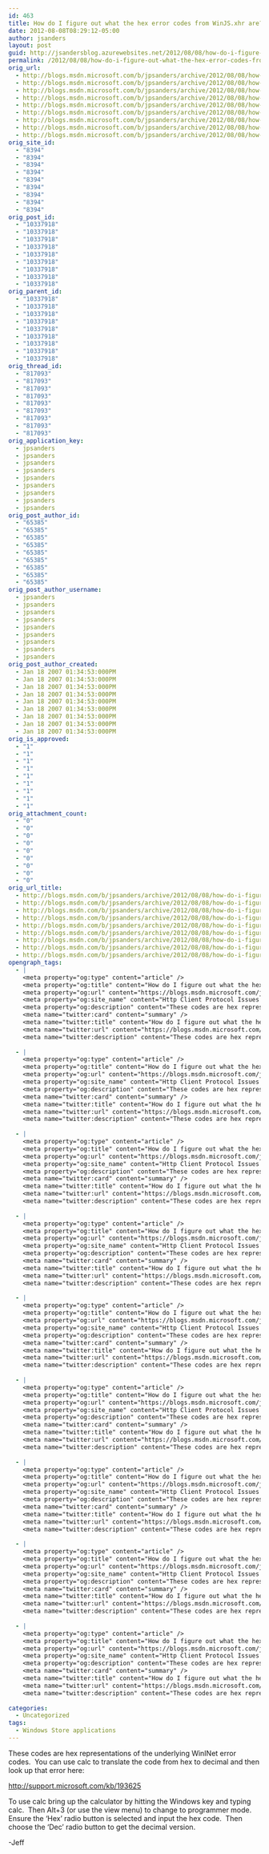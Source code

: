 ```yaml
---
id: 463
title: How do I figure out what the hex error codes from WinJS.xhr are?
date: 2012-08-08T08:29:12-05:00
author: jsanders
layout: post
guid: http://jsandersblog.azurewebsites.net/2012/08/08/how-do-i-figure-out-what-the-hex-error-codes-from-winjs-xhr-are/
permalink: /2012/08/08/how-do-i-figure-out-what-the-hex-error-codes-from-winjs-xhr-are/
orig_url:
  - http://blogs.msdn.microsoft.com/b/jpsanders/archive/2012/08/08/how-do-i-figure-out-what-the-hex-error-codes-from-winjs-xhr-are.aspx
  - http://blogs.msdn.microsoft.com/b/jpsanders/archive/2012/08/08/how-do-i-figure-out-what-the-hex-error-codes-from-winjs-xhr-are.aspx
  - http://blogs.msdn.microsoft.com/b/jpsanders/archive/2012/08/08/how-do-i-figure-out-what-the-hex-error-codes-from-winjs-xhr-are.aspx
  - http://blogs.msdn.microsoft.com/b/jpsanders/archive/2012/08/08/how-do-i-figure-out-what-the-hex-error-codes-from-winjs-xhr-are.aspx
  - http://blogs.msdn.microsoft.com/b/jpsanders/archive/2012/08/08/how-do-i-figure-out-what-the-hex-error-codes-from-winjs-xhr-are.aspx
  - http://blogs.msdn.microsoft.com/b/jpsanders/archive/2012/08/08/how-do-i-figure-out-what-the-hex-error-codes-from-winjs-xhr-are.aspx
  - http://blogs.msdn.microsoft.com/b/jpsanders/archive/2012/08/08/how-do-i-figure-out-what-the-hex-error-codes-from-winjs-xhr-are.aspx
  - http://blogs.msdn.microsoft.com/b/jpsanders/archive/2012/08/08/how-do-i-figure-out-what-the-hex-error-codes-from-winjs-xhr-are.aspx
  - http://blogs.msdn.microsoft.com/b/jpsanders/archive/2012/08/08/how-do-i-figure-out-what-the-hex-error-codes-from-winjs-xhr-are.aspx
orig_site_id:
  - "8394"
  - "8394"
  - "8394"
  - "8394"
  - "8394"
  - "8394"
  - "8394"
  - "8394"
  - "8394"
orig_post_id:
  - "10337918"
  - "10337918"
  - "10337918"
  - "10337918"
  - "10337918"
  - "10337918"
  - "10337918"
  - "10337918"
  - "10337918"
orig_parent_id:
  - "10337918"
  - "10337918"
  - "10337918"
  - "10337918"
  - "10337918"
  - "10337918"
  - "10337918"
  - "10337918"
  - "10337918"
orig_thread_id:
  - "817093"
  - "817093"
  - "817093"
  - "817093"
  - "817093"
  - "817093"
  - "817093"
  - "817093"
  - "817093"
orig_application_key:
  - jpsanders
  - jpsanders
  - jpsanders
  - jpsanders
  - jpsanders
  - jpsanders
  - jpsanders
  - jpsanders
  - jpsanders
orig_post_author_id:
  - "65385"
  - "65385"
  - "65385"
  - "65385"
  - "65385"
  - "65385"
  - "65385"
  - "65385"
  - "65385"
orig_post_author_username:
  - jpsanders
  - jpsanders
  - jpsanders
  - jpsanders
  - jpsanders
  - jpsanders
  - jpsanders
  - jpsanders
  - jpsanders
orig_post_author_created:
  - Jan 18 2007 01:34:53:000PM
  - Jan 18 2007 01:34:53:000PM
  - Jan 18 2007 01:34:53:000PM
  - Jan 18 2007 01:34:53:000PM
  - Jan 18 2007 01:34:53:000PM
  - Jan 18 2007 01:34:53:000PM
  - Jan 18 2007 01:34:53:000PM
  - Jan 18 2007 01:34:53:000PM
  - Jan 18 2007 01:34:53:000PM
orig_is_approved:
  - "1"
  - "1"
  - "1"
  - "1"
  - "1"
  - "1"
  - "1"
  - "1"
  - "1"
orig_attachment_count:
  - "0"
  - "0"
  - "0"
  - "0"
  - "0"
  - "0"
  - "0"
  - "0"
  - "0"
orig_url_title:
  - http://blogs.msdn.com/b/jpsanders/archive/2012/08/08/how-do-i-figure-out-what-the-hex-error-codes-from-winjs-xhr-are.aspx
  - http://blogs.msdn.com/b/jpsanders/archive/2012/08/08/how-do-i-figure-out-what-the-hex-error-codes-from-winjs-xhr-are.aspx
  - http://blogs.msdn.com/b/jpsanders/archive/2012/08/08/how-do-i-figure-out-what-the-hex-error-codes-from-winjs-xhr-are.aspx
  - http://blogs.msdn.com/b/jpsanders/archive/2012/08/08/how-do-i-figure-out-what-the-hex-error-codes-from-winjs-xhr-are.aspx
  - http://blogs.msdn.com/b/jpsanders/archive/2012/08/08/how-do-i-figure-out-what-the-hex-error-codes-from-winjs-xhr-are.aspx
  - http://blogs.msdn.com/b/jpsanders/archive/2012/08/08/how-do-i-figure-out-what-the-hex-error-codes-from-winjs-xhr-are.aspx
  - http://blogs.msdn.com/b/jpsanders/archive/2012/08/08/how-do-i-figure-out-what-the-hex-error-codes-from-winjs-xhr-are.aspx
  - http://blogs.msdn.com/b/jpsanders/archive/2012/08/08/how-do-i-figure-out-what-the-hex-error-codes-from-winjs-xhr-are.aspx
  - http://blogs.msdn.com/b/jpsanders/archive/2012/08/08/how-do-i-figure-out-what-the-hex-error-codes-from-winjs-xhr-are.aspx
opengraph_tags:
  - |
    <meta property="og:type" content="article" />
    <meta property="og:title" content="How do I figure out what the hex error codes from WinJS.xhr are?" />
    <meta property="og:url" content="https://blogs.msdn.microsoft.com/jpsanders/2012/08/08/how-do-i-figure-out-what-the-hex-error-codes-from-winjs-xhr-are/" />
    <meta property="og:site_name" content="Http Client Protocol Issues (and other fun stuff I support)" />
    <meta property="og:description" content="These codes are hex representations of the underlying WinINet error codes.&nbsp; You can use calc to translate the code from hex to decimal and then look up that error here: http://support.microsoft.com/kb/193625 To use calc bring up the calculator by hitting the Windows key and typing calc.&nbsp; Then Alt+3 (or use the view menu) to change..." />
    <meta name="twitter:card" content="summary" />
    <meta name="twitter:title" content="How do I figure out what the hex error codes from WinJS.xhr are?" />
    <meta name="twitter:url" content="https://blogs.msdn.microsoft.com/jpsanders/2012/08/08/how-do-i-figure-out-what-the-hex-error-codes-from-winjs-xhr-are/" />
    <meta name="twitter:description" content="These codes are hex representations of the underlying WinINet error codes.&nbsp; You can use calc to translate the code from hex to decimal and then look up that error here: http://support.microsoft.com/kb/193625 To use calc bring up the calculator by hitting the Windows key and typing calc.&nbsp; Then Alt+3 (or use the view menu) to change..." />
    
  - |
    <meta property="og:type" content="article" />
    <meta property="og:title" content="How do I figure out what the hex error codes from WinJS.xhr are?" />
    <meta property="og:url" content="https://blogs.msdn.microsoft.com/jpsanders/2012/08/08/how-do-i-figure-out-what-the-hex-error-codes-from-winjs-xhr-are/" />
    <meta property="og:site_name" content="Http Client Protocol Issues (and other fun stuff I support)" />
    <meta property="og:description" content="These codes are hex representations of the underlying WinINet error codes.&nbsp; You can use calc to translate the code from hex to decimal and then look up that error here: http://support.microsoft.com/kb/193625 To use calc bring up the calculator by hitting the Windows key and typing calc.&nbsp; Then Alt+3 (or use the view menu) to change..." />
    <meta name="twitter:card" content="summary" />
    <meta name="twitter:title" content="How do I figure out what the hex error codes from WinJS.xhr are?" />
    <meta name="twitter:url" content="https://blogs.msdn.microsoft.com/jpsanders/2012/08/08/how-do-i-figure-out-what-the-hex-error-codes-from-winjs-xhr-are/" />
    <meta name="twitter:description" content="These codes are hex representations of the underlying WinINet error codes.&nbsp; You can use calc to translate the code from hex to decimal and then look up that error here: http://support.microsoft.com/kb/193625 To use calc bring up the calculator by hitting the Windows key and typing calc.&nbsp; Then Alt+3 (or use the view menu) to change..." />
    
  - |
    <meta property="og:type" content="article" />
    <meta property="og:title" content="How do I figure out what the hex error codes from WinJS.xhr are?" />
    <meta property="og:url" content="https://blogs.msdn.microsoft.com/jpsanders/2012/08/08/how-do-i-figure-out-what-the-hex-error-codes-from-winjs-xhr-are/" />
    <meta property="og:site_name" content="Http Client Protocol Issues (and other fun stuff I support)" />
    <meta property="og:description" content="These codes are hex representations of the underlying WinINet error codes.&nbsp; You can use calc to translate the code from hex to decimal and then look up that error here: http://support.microsoft.com/kb/193625 To use calc bring up the calculator by hitting the Windows key and typing calc.&nbsp; Then Alt+3 (or use the view menu) to change..." />
    <meta name="twitter:card" content="summary" />
    <meta name="twitter:title" content="How do I figure out what the hex error codes from WinJS.xhr are?" />
    <meta name="twitter:url" content="https://blogs.msdn.microsoft.com/jpsanders/2012/08/08/how-do-i-figure-out-what-the-hex-error-codes-from-winjs-xhr-are/" />
    <meta name="twitter:description" content="These codes are hex representations of the underlying WinINet error codes.&nbsp; You can use calc to translate the code from hex to decimal and then look up that error here: http://support.microsoft.com/kb/193625 To use calc bring up the calculator by hitting the Windows key and typing calc.&nbsp; Then Alt+3 (or use the view menu) to change..." />
    
  - |
    <meta property="og:type" content="article" />
    <meta property="og:title" content="How do I figure out what the hex error codes from WinJS.xhr are?" />
    <meta property="og:url" content="https://blogs.msdn.microsoft.com/jpsanders/2012/08/08/how-do-i-figure-out-what-the-hex-error-codes-from-winjs-xhr-are/" />
    <meta property="og:site_name" content="Http Client Protocol Issues (and other fun stuff I support)" />
    <meta property="og:description" content="These codes are hex representations of the underlying WinINet error codes.&nbsp; You can use calc to translate the code from hex to decimal and then look up that error here: http://support.microsoft.com/kb/193625 To use calc bring up the calculator by hitting the Windows key and typing calc.&nbsp; Then Alt+3 (or use the view menu) to change..." />
    <meta name="twitter:card" content="summary" />
    <meta name="twitter:title" content="How do I figure out what the hex error codes from WinJS.xhr are?" />
    <meta name="twitter:url" content="https://blogs.msdn.microsoft.com/jpsanders/2012/08/08/how-do-i-figure-out-what-the-hex-error-codes-from-winjs-xhr-are/" />
    <meta name="twitter:description" content="These codes are hex representations of the underlying WinINet error codes.&nbsp; You can use calc to translate the code from hex to decimal and then look up that error here: http://support.microsoft.com/kb/193625 To use calc bring up the calculator by hitting the Windows key and typing calc.&nbsp; Then Alt+3 (or use the view menu) to change..." />
    
  - |
    <meta property="og:type" content="article" />
    <meta property="og:title" content="How do I figure out what the hex error codes from WinJS.xhr are?" />
    <meta property="og:url" content="https://blogs.msdn.microsoft.com/jpsanders/2012/08/08/how-do-i-figure-out-what-the-hex-error-codes-from-winjs-xhr-are/" />
    <meta property="og:site_name" content="Http Client Protocol Issues (and other fun stuff I support)" />
    <meta property="og:description" content="These codes are hex representations of the underlying WinINet error codes.&nbsp; You can use calc to translate the code from hex to decimal and then look up that error here: http://support.microsoft.com/kb/193625 To use calc bring up the calculator by hitting the Windows key and typing calc.&nbsp; Then Alt+3 (or use the view menu) to change..." />
    <meta name="twitter:card" content="summary" />
    <meta name="twitter:title" content="How do I figure out what the hex error codes from WinJS.xhr are?" />
    <meta name="twitter:url" content="https://blogs.msdn.microsoft.com/jpsanders/2012/08/08/how-do-i-figure-out-what-the-hex-error-codes-from-winjs-xhr-are/" />
    <meta name="twitter:description" content="These codes are hex representations of the underlying WinINet error codes.&nbsp; You can use calc to translate the code from hex to decimal and then look up that error here: http://support.microsoft.com/kb/193625 To use calc bring up the calculator by hitting the Windows key and typing calc.&nbsp; Then Alt+3 (or use the view menu) to change..." />
    
  - |
    <meta property="og:type" content="article" />
    <meta property="og:title" content="How do I figure out what the hex error codes from WinJS.xhr are?" />
    <meta property="og:url" content="https://blogs.msdn.microsoft.com/jpsanders/2012/08/08/how-do-i-figure-out-what-the-hex-error-codes-from-winjs-xhr-are/" />
    <meta property="og:site_name" content="Http Client Protocol Issues (and other fun stuff I support)" />
    <meta property="og:description" content="These codes are hex representations of the underlying WinINet error codes.&nbsp; You can use calc to translate the code from hex to decimal and then look up that error here: http://support.microsoft.com/kb/193625 To use calc bring up the calculator by hitting the Windows key and typing calc.&nbsp; Then Alt+3 (or use the view menu) to change..." />
    <meta name="twitter:card" content="summary" />
    <meta name="twitter:title" content="How do I figure out what the hex error codes from WinJS.xhr are?" />
    <meta name="twitter:url" content="https://blogs.msdn.microsoft.com/jpsanders/2012/08/08/how-do-i-figure-out-what-the-hex-error-codes-from-winjs-xhr-are/" />
    <meta name="twitter:description" content="These codes are hex representations of the underlying WinINet error codes.&nbsp; You can use calc to translate the code from hex to decimal and then look up that error here: http://support.microsoft.com/kb/193625 To use calc bring up the calculator by hitting the Windows key and typing calc.&nbsp; Then Alt+3 (or use the view menu) to change..." />
    
  - |
    <meta property="og:type" content="article" />
    <meta property="og:title" content="How do I figure out what the hex error codes from WinJS.xhr are?" />
    <meta property="og:url" content="https://blogs.msdn.microsoft.com/jpsanders/2012/08/08/how-do-i-figure-out-what-the-hex-error-codes-from-winjs-xhr-are/" />
    <meta property="og:site_name" content="Http Client Protocol Issues (and other fun stuff I support)" />
    <meta property="og:description" content="These codes are hex representations of the underlying WinINet error codes.&nbsp; You can use calc to translate the code from hex to decimal and then look up that error here: http://support.microsoft.com/kb/193625 To use calc bring up the calculator by hitting the Windows key and typing calc.&nbsp; Then Alt+3 (or use the view menu) to change..." />
    <meta name="twitter:card" content="summary" />
    <meta name="twitter:title" content="How do I figure out what the hex error codes from WinJS.xhr are?" />
    <meta name="twitter:url" content="https://blogs.msdn.microsoft.com/jpsanders/2012/08/08/how-do-i-figure-out-what-the-hex-error-codes-from-winjs-xhr-are/" />
    <meta name="twitter:description" content="These codes are hex representations of the underlying WinINet error codes.&nbsp; You can use calc to translate the code from hex to decimal and then look up that error here: http://support.microsoft.com/kb/193625 To use calc bring up the calculator by hitting the Windows key and typing calc.&nbsp; Then Alt+3 (or use the view menu) to change..." />
    
  - |
    <meta property="og:type" content="article" />
    <meta property="og:title" content="How do I figure out what the hex error codes from WinJS.xhr are?" />
    <meta property="og:url" content="https://blogs.msdn.microsoft.com/jpsanders/2012/08/08/how-do-i-figure-out-what-the-hex-error-codes-from-winjs-xhr-are/" />
    <meta property="og:site_name" content="Http Client Protocol Issues (and other fun stuff I support)" />
    <meta property="og:description" content="These codes are hex representations of the underlying WinINet error codes.&nbsp; You can use calc to translate the code from hex to decimal and then look up that error here: http://support.microsoft.com/kb/193625 To use calc bring up the calculator by hitting the Windows key and typing calc.&nbsp; Then Alt+3 (or use the view menu) to change..." />
    <meta name="twitter:card" content="summary" />
    <meta name="twitter:title" content="How do I figure out what the hex error codes from WinJS.xhr are?" />
    <meta name="twitter:url" content="https://blogs.msdn.microsoft.com/jpsanders/2012/08/08/how-do-i-figure-out-what-the-hex-error-codes-from-winjs-xhr-are/" />
    <meta name="twitter:description" content="These codes are hex representations of the underlying WinINet error codes.&nbsp; You can use calc to translate the code from hex to decimal and then look up that error here: http://support.microsoft.com/kb/193625 To use calc bring up the calculator by hitting the Windows key and typing calc.&nbsp; Then Alt+3 (or use the view menu) to change..." />
    
  - |
    <meta property="og:type" content="article" />
    <meta property="og:title" content="How do I figure out what the hex error codes from WinJS.xhr are?" />
    <meta property="og:url" content="https://blogs.msdn.microsoft.com/jpsanders/2012/08/08/how-do-i-figure-out-what-the-hex-error-codes-from-winjs-xhr-are/" />
    <meta property="og:site_name" content="Http Client Protocol Issues (and other fun stuff I support)" />
    <meta property="og:description" content="These codes are hex representations of the underlying WinINet error codes.&nbsp; You can use calc to translate the code from hex to decimal and then look up that error here: http://support.microsoft.com/kb/193625 To use calc bring up the calculator by hitting the Windows key and typing calc.&nbsp; Then Alt+3 (or use the view menu) to change..." />
    <meta name="twitter:card" content="summary" />
    <meta name="twitter:title" content="How do I figure out what the hex error codes from WinJS.xhr are?" />
    <meta name="twitter:url" content="https://blogs.msdn.microsoft.com/jpsanders/2012/08/08/how-do-i-figure-out-what-the-hex-error-codes-from-winjs-xhr-are/" />
    <meta name="twitter:description" content="These codes are hex representations of the underlying WinINet error codes.&nbsp; You can use calc to translate the code from hex to decimal and then look up that error here: http://support.microsoft.com/kb/193625 To use calc bring up the calculator by hitting the Windows key and typing calc.&nbsp; Then Alt+3 (or use the view menu) to change..." />
    
categories:
  - Uncategorized
tags:
  - Windows Store applications
---
```

These codes are hex representations of the underlying WinINet error codes.&nbsp; You can use calc to translate the code from hex to decimal and then look up that error here:

<http://support.microsoft.com/kb/193625>

To use calc bring up the calculator by hitting the Windows key and typing calc.&nbsp; Then Alt+3 (or use the view menu) to change to programmer mode.&nbsp; Ensure the &#8216;Hex&#8217; radio button is selected and input the hex code.&nbsp; Then choose the &#8216;Dec&#8217; radio button to get the decimal version.

-Jeff

&nbsp;